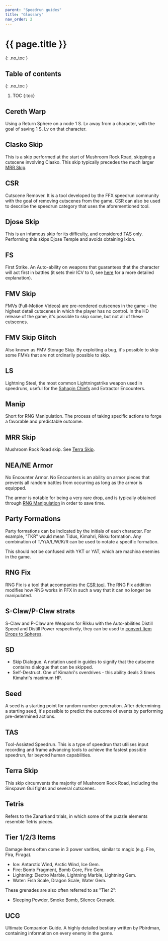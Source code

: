 ```yaml
---
parent: "Speedrun guides"
title: "Glossary"
nav_order: 2
---
```

# {{ page.title }}
{: .no_toc }

## Table of contents
{: .no_toc }

1. TOC
{:toc}

## Cereth Warp
Using a Return Sphere on a node 1 S. Lv away from a character, with the goal of saving 1 S. Lv on that character.

## Clasko Skip
This is a skip performed at the start of Mushroom Rock Road, skipping a cutscene involving Clasko. This skip typically precedes the much larger [MRR Skip](#mrr-skip).

## CSR
Cutscene Remover. It is a tool developed by the FFX speedrun community with the goal of removing cutscenes from the game. CSR can also be used to describe the speedrun category that uses the aforementioned tool.

## Djose Skip
This is an infamous skip for its difficulty, and considered [TAS](#tas) only. Performing this skips Djose Temple and avoids obtaining Ixion.

## FS
First Strike. An Auto-ability on weapons that guarantees that the character will act first in battles (it sets their ICV to 0, see [here](../rng/damage-crit-escape-icv.md#icv) for a more detailed explanation).

## FMV Skip
FMVs (Full-Motion Videos) are pre-rendered cutscenes in the game - the highest detail cutscenes in which the player has no control. In the HD release of the game, it's possible to skip some, but not all of these cutscenes.

## FMV Skip Glitch
Also known as FMV Storage Skip. By exploiting a bug, it's possible to skip some FMVs that are not ordinarily possible to skip.

## LS
Lightning Steel, the most common Lightningstrike weapon used in speedruns, useful for the [Sahagin Chiefs](./any-percent/sahagin-chiefs.md) and Extractor Encounters.

## Manip
Short for RNG Manipulation. The process of taking specific actions to forge a favorable and predictable outcome.

## MRR Skip
Mushroom Rock Road skip. See [Terra Skip](#terra-skip).

## NEA/NE Armor
No Encounter Armor. No Encounters is an ability on armor pieces that prevents all random battles from occurring as long as the armor is equipped.

The armor is notable for being a very rare drop, and is typically obtained through [RNG Manipulation](../rng/index.md) in order to save time.

## Party Formations
Party formations can be indicated by the initials of each character. For example, "TKR" would mean Tidus, Kimahri, Rikku formation. Any combination of T/Y/A/L/W/K/R can be used to notate a specific formation.

This should not be confused with YKT or YAT, which are machina enemies in the game.

## RNG Fix
RNG Fix is a tool that accompanies the [CSR tool](#csr). The RNG Fix addition modifies how RNG works in FFX in such a way that it can no longer be manipulated.

## S-Claw/P-Claw strats
S-Claw and P-Claw are Weapons for Rikku with the Auto-abilities Distill Speed and Distill Power respectively, they can be used to [convert Item Drops to Spheres](./any-percent/spheres.md#distillers).

## SD
*   Skip Dialogue. A notation used in guides to signify that the cutscene contains dialogue that can be skipped.
*   Self-Destruct. One of Kimahri's overdrives - this ability deals 3 times Kimahri's maximum HP.

## Seed
A seed is a starting point for random number generation. After determining a starting seed, it's possible to predict the outcome of events by performing pre-determined actions.

## TAS
Tool-Assisted Speedrun. This is a type of speedrun that utilises input recording and frame advancing tools to achieve the fastest possible speedrun, far beyond human capabilities.

## Terra Skip
This skip circumvents the majority of Mushroom Rock Road, including the Sinspawn Gui fights and several cutscenes.

## Tetris
Refers to the Zanarkand trials, in which some of the puzzle elements resemble Tetris pieces.

## Tier 1/2/3 Items
Damage items often come in 3 power varities, similar to magic (e.g. Fire, Fira, Firaga).
*   Ice: Antarctic Wind, Arctic Wind, Ice Gem.
*   Fire: Bomb Fragment, Bomb Core, Fire Gem.
*   Lightning: Electro Marble, Lightning Marble, Lightning Gem.
*   Water: Fish Scale, Dragon Scale, Water Gem.
  
These grenades are also often referred to as "Tier 2":
*   Sleeping Powder, Smoke Bomb, Silence Grenade.

## UCG
Ultimate Companion Guide. A highly detailed bestiary written by Pbirdman, containing information on every enemy in the game.